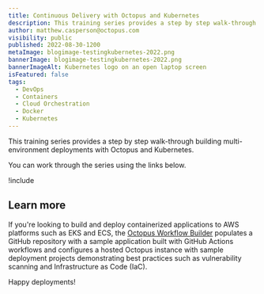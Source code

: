 ```yaml
---
title: Continuous Delivery with Octopus and Kubernetes
description: This training series provides a step by step walk-through building multi-environment deployments with Octopus and Kubernetes.
author: matthew.casperson@octopus.com
visibility: public
published: 2022-08-30-1200
metaImage: blogimage-testingkubernetes-2022.png
bannerImage: blogimage-testingkubernetes-2022.png
bannerImageAlt: Kubernetes logo on an open laptop screen
isFeatured: false
tags: 
  - DevOps
  - Containers
  - Cloud Orchestration
  - Docker
  - Kubernetes
---
```


This training series provides a step by step walk-through building multi-environment deployments with Octopus and Kubernetes.

You can work through the series using the links below.

!include <k8s-training-toc>

## Learn more

If you're looking to build and deploy containerized applications to AWS platforms such as EKS and ECS, the [Octopus Workflow Builder](https://octopusworkflowbuilder.octopus.com/#/) populates a GitHub repository with a sample application built with GitHub Actions workflows and configures a hosted Octopus instance with sample deployment projects demonstrating best practices such as vulnerability scanning and Infrastructure as Code (IaC). 

Happy deployments! 
